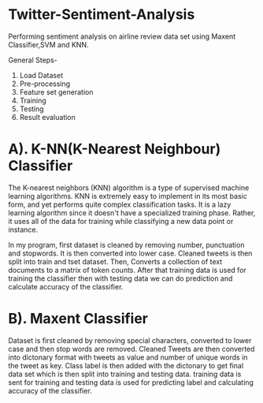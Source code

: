 # Twitter-Sentiment-Analysis
Performing sentiment analysis on airline review data set using Maxent Classifier,SVM and KNN.

General Steps-
1. Load Dataset
2. Pre-processing
3. Feature set generation
4. Training
5. Testing
6. Result evaluation

# A). K-NN(K-Nearest Neighbour) Classifier
The K-nearest neighbors (KNN) algorithm is a type of supervised machine learning algorithms. KNN is extremely easy to implement in its
most basic form, and yet performs quite complex classification tasks. It is a lazy learning algorithm since it doesn't have a specialized
training phase. Rather, it uses all of the data for training while classifying a new data point or instance.

In my program, first dataset is cleaned by removing number, punctuation and stopwords. It is then converted into lower case.
Cleaned tweets is then split into train and tset dataset. Then, Converts a collection of text documents to a matrix of token counts.
After that training data is used for training the classifier then with testing data we can do prediction and calculate accuracy of the classifier.


# B). Maxent Classifier
Dataset is first cleaned by removing special characters, converted to lower case and then stop words are removed.
Cleaned Tweets are then converted into dictonary format with tweets as value and number of unique words in the tweet as key.
Class label is then added with the dictonary to get final data set which is then split into training and testing data.
training data is sent for training and testing data is used for predicting label and calculating accuracy of the classifier.
